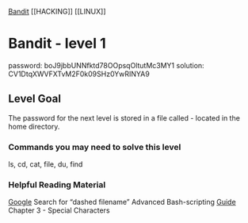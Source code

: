 [Bandit](Bandit.md)     [[HACKING]]     [[LINUX]]

# Bandit - level 1  

password: boJ9jbbUNNfktd78OOpsqOltutMc3MY1
solution: CV1DtqXWVFXTvM2F0k09SHz0YwRINYA9 

## Level Goal  

The password for the next level is stored in a file called - located in the home directory.

### Commands you may need to solve this level
ls, cd, cat, file, du, find

### Helpful Reading Material
[Google](https://www.google.com/search?q=dashed+filename) Search for “dashed filename”
Advanced Bash-scripting [Guide](http://tldp.org/LDP/abs/html/special-chars.html) 
Chapter 3 - Special Characters

